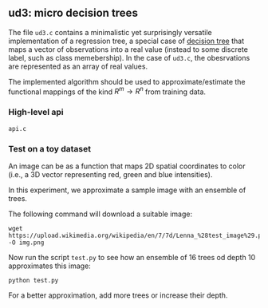 ## ud3: micro decision trees

The file `ud3.c` contains a minimalistic yet surprisingly versatile implementation of a regression tree, a special case of [decision tree](https://en.wikipedia.org/wiki/Decision_tree_learning) that maps a vector of observations into a real value (instead to some discrete label, such as class memebership).
In the case of `ud3.c`, the obesrvations are represented as an array of real values.

The implemented algorithm should be used to approximate/estimate the functional mappings of the kind $R^m\rightarrow R^n$ from training data.

### High-level api

	api.c

### Test on a toy dataset

An image can be as a function that maps 2D spatial coordinates to color (i.e., a 3D vector representing red, green and blue intensities).

In this experiment, we approximate a sample image with an ensemble of trees.

The following command will download a suitable image:

	wget https://upload.wikimedia.org/wikipedia/en/7/7d/Lenna_%28test_image%29.png -O img.png

Now run the script `test.py` to see how an ensemble of 16 trees od depth 10 approximates this image:

	python test.py

For a better approximation, add more trees or increase their depth.
